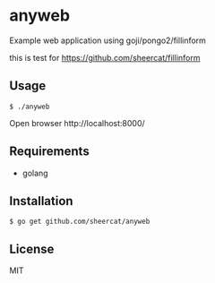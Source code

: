 # anyweb

Example web application using goji/pongo2/fillinform

this is test for https://github.com/sheercat/fillinform

## Usage

```
$ ./anyweb
```

Open browser http://localhost:8000/

## Requirements

* golang

## Installation

```
$ go get github.com/sheercat/anyweb
```

## License

MIT
